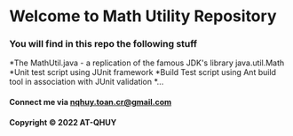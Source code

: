 # Welcome to Math Utility Repository

### You will find in this repo the following stuff

*The MathUtil.java - a replication of the famous JDK's library java.util.Math
*Unit test script using JUnit framework
*Build Test script using Ant build tool in association with JUnit validation 
*...

#### Connect me via nqhuy.toan.cr@gmail.com

#### Copyright &#169; 2022 AT-QHUY 
